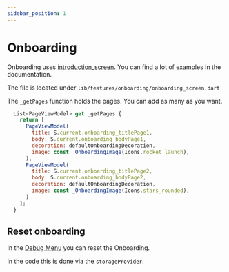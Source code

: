 ```yaml
---
sidebar_position: 1
---
```


# Onboarding

Onboarding uses [introduction_screen](https://pub.dev/packages/introduction_screen). You can find a lot of examples in the documentation.

The file is located under `lib/features/onboarding/onboarding_screen.dart`

The `_getPages` function holds the pages. You can add as many as you want. 

```js
  List<PageViewModel> get _getPages {
    return [
      PageViewModel(
        title: S.current.onboarding_titlePage1,
        body: S.current.onboarding_bodyPage1,
        decoration: defaultOnboardingDecoration,
        image: const _OnboardingImage(Icons.rocket_launch),
      ),
      PageViewModel(
        title: S.current.onboarding_titlePage2,
        body: S.current.onboarding_bodyPage2,
        decoration: defaultOnboardingDecoration,
        image: const _OnboardingImage(Icons.stars_rounded),
      )
    ];
  }
```

## Reset onboarding

In the [Debug Menu](debug-menu) you can reset the Onboarding.

In the code this is done via the `storageProvider`.